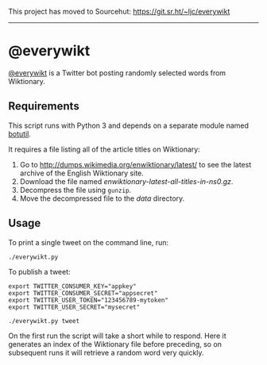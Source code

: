 This project has moved to Sourcehut: <https://git.sr.ht/~ljc/everywikt>

---

@everywikt
==========

[@everywikt][] is a Twitter bot posting randomly selected words from
Wiktionary.

Requirements
------------

This script runs with Python 3 and depends on a separate module named
[botutil][].

It requires a file listing all of the article titles on Wiktionary:

 1. Go to http://dumps.wikimedia.org/enwiktionary/latest/ to see the latest
    archive of the English Wiktionary site.
 1. Download the file named _enwiktionary-latest-all-titles-in-ns0.gz_.
 1. Decompress the file using `gunzip`.
 1. Move the decompressed file to the _data_ directory.

Usage
-----

To print a single tweet on the command line, run:

    ./everywikt.py

To publish a tweet:

    export TWITTER_CONSUMER_KEY="appkey"
    export TWITTER_CONSUMER_SECRET="appsecret"
    export TWITTER_USER_TOKEN="123456789-mytoken"
    export TWITTER_USER_SECRET="mysecret"

    ./everywikt.py tweet

On the first run the script will take a short while to respond. Here it
generates an index of the Wiktionary file before preceding, so on subsequent
runs it will retrieve a random word very quickly.

[@everywikt]: https://twitter.com/everywikt
[botutil]: https://github.com/araile/python-botutil
